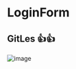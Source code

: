 # LoginForm
## GitLes 👍👍
![image](https://github.com/Javlonbek-dev/LoginForm/assets/95227460/cfe1747a-a921-48df-9854-8d23a84f12e6)
